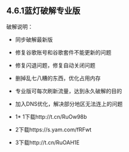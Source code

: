 
## 4.6.1蓝灯破解专业版
破解说明：
* 同步破解最新版
* 修复谷歌账号和谷歌套件不能更新的问题
* 修复闪退问题，修复自动关闭问题
* 删掉乱七八糟的东西，优化占用内存
* 专业版可每次刷新流量，达到永久破解的目的
* 加入DNS优化，解决部分地区无法连上的问题

* 1* 1下载http://t.cn/RuOw98b
* 2下载https://s.yam.com/fRFwt
* 3下载http://t.cn/RuOAH1E
